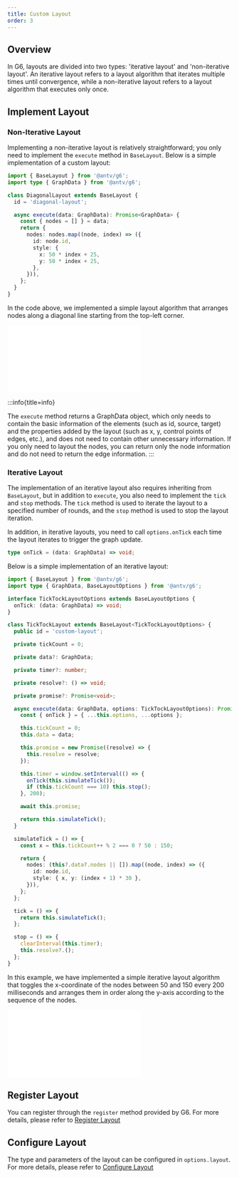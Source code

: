 ```yaml
---
title: Custom Layout
order: 3
---
```


## Overview

In G6, layouts are divided into two types: 'iterative layout' and 'non-iterative layout'. An iterative layout refers to a layout algorithm that iterates multiple times until convergence, while a non-iterative layout refers to a layout algorithm that executes only once.

## Implement Layout

### Non-Iterative Layout

Implementing a non-iterative layout is relatively straightforward; you only need to implement the `execute` method in `BaseLayout`. Below is a simple implementation of a custom layout:

```typescript
import { BaseLayout } from '@antv/g6';
import type { GraphData } from '@antv/g6';

class DiagonalLayout extends BaseLayout {
  id = 'diagonal-layout';

  async execute(data: GraphData): Promise<GraphData> {
    const { nodes = [] } = data;
    return {
      nodes: nodes.map((node, index) => ({
        id: node.id,
        style: {
          x: 50 * index + 25,
          y: 50 * index + 25,
        },
      })),
    };
  }
}
```

In the code above, we implemented a simple layout algorithm that arranges nodes along a diagonal line starting from the top-left corner.

<embed src="@/docs/manual/custom-extension-common/layout/non-iterative-layout.md"></embed>

:::info{title=info}

The `execute` method returns a GraphData object, which only needs to contain the basic information of the elements (such as id, source, target) and the properties added by the layout (such as x, y, control points of edges, etc.), and does not need to contain other unnecessary information.
If you only need to layout the nodes, you can return only the node information and do not need to return the edge information.
:::

### Iterative Layout

The implementation of an iterative layout also requires inheriting from `BaseLayout`, but in addition to `execute`, you also need to implement the `tick` and `stop` methods. The `tick` method is used to iterate the layout to a specified number of rounds, and the `stop` method is used to stop the layout iteration.

In addition, in iterative layouts, you need to call `options.onTick` each time the layout iterates to trigger the graph update.

```typescript
type onTick = (data: GraphData) => void;
```

Below is a simple implementation of an iterative layout:

```typescript
import { BaseLayout } from '@antv/g6';
import type { GraphData, BaseLayoutOptions } from '@antv/g6';

interface TickTockLayoutOptions extends BaseLayoutOptions {
  onTick: (data: GraphData) => void;
}

class TickTockLayout extends BaseLayout<TickTockLayoutOptions> {
  public id = 'custom-layout';

  private tickCount = 0;

  private data?: GraphData;

  private timer?: number;

  private resolve?: () => void;

  private promise?: Promise<void>;

  async execute(data: GraphData, options: TickTockLayoutOptions): Promise<GraphData> {
    const { onTick } = { ...this.options, ...options };

    this.tickCount = 0;
    this.data = data;

    this.promise = new Promise((resolve) => {
      this.resolve = resolve;
    });

    this.timer = window.setInterval(() => {
      onTick(this.simulateTick());
      if (this.tickCount === 10) this.stop();
    }, 200);

    await this.promise;

    return this.simulateTick();
  }

  simulateTick = () => {
    const x = this.tickCount++ % 2 === 0 ? 50 : 150;

    return {
      nodes: (this?.data?.nodes || []).map((node, index) => ({
        id: node.id,
        style: { x, y: (index + 1) * 30 },
      })),
    };
  };

  tick = () => {
    return this.simulateTick();
  };

  stop = () => {
    clearInterval(this.timer);
    this.resolve?.();
  };
}
```

In this example, we have implemented a simple iterative layout algorithm that toggles the x-coordinate of the nodes between 50 and 150 every 200 milliseconds and arranges them in order along the y-axis according to the sequence of the nodes.

<embed src="@/docs/manual/custom-extension-common/layout/iterative-layout.md"></embed>

## Register Layout

You can register through the `register` method provided by G6. For more details, please refer to [Register Layout](/en/manual/core-concept/layout#register-layout)

## Configure Layout

The type and parameters of the layout can be configured in `options.layout`. For more details, please refer to [Configure Layout](/en/manual/core-concept/layout#configure-layout)
